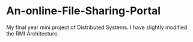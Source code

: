 # An-online-File-Sharing-Portal
My final year mini project of Distributed Systems. I have slightly modified the RMI Architecture. 
